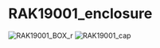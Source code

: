 # RAK19001_enclosure
![RAK19001_BOX_r](https://github.com/piecol/RAK19001_enclosure/assets/29545872/1faa2552-a992-4265-a8d2-7b232c12781d)
![RAK19001_cap](https://github.com/piecol/RAK19001_enclosure/assets/29545872/4e088b6c-d9b1-4964-8b14-925127a72401)
